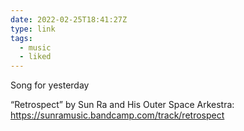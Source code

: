 ```yaml
---
date: 2022-02-25T18:41:27Z
type: link
tags:
  - music
  - liked
---
```

Song for yesterday

“Retrospect” by Sun Ra and His Outer Space Arkestra: https://sunramusic.bandcamp.com/track/retrospect
